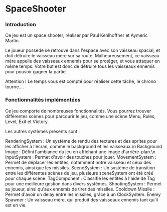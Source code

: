 # SpaceShooter

### Introduction

Ce jeu est un space shooter, réaliser par Paul Kehlhoffner et Aymeric Martin.

Le joueur possède se retrouve dans l'espace avec son vaisseau spacial, et doit détruire le vaisseau mère sur sa route. Malheureusement, ce vaisseau mère appelle des vaisseaux ennemis pour se protéger, et vous attaquer en même temps. Votre but est donc de détruire tous les vaisseaux ennemis pour pouvoir gagner la partie.

Attention ! Le temps vous est compté pour réaliser cette tâche, le chrono tourne....

### Fonctionnalités implémentées

Ce jeu comporte de nombreuses fonctionnalités. Vous pourrez trouver différentes scènes pour parcourir le jeu, comme une scène Menu, Rules, Level, Exit et Victory.

Les autres systèmes présents sont :

RenderingSystem : Un système de rendu des textures et des sprites pour les afficher à l'écran, comme le background et les vaisseaux.\n
Background Image : Défini l'ambiance du jeu en affichant une image d'arrière-plan.\n
InputSystem : Permet d'avoir des touches pour jouer.
MovementSystem : Permet de déplacer les entités, notamment notre vaisseau et ceux des ennemis, ainsi que les missiles.
SceneSystem : Un système de transition entre les différentes scènes de jeu, plusieurs sceneSystem ont été créé pour chaque scène.
TagComponent : Classifie les entités à l'aide de Tag pour une meilleure gestion dans divers systèmes.
ShootingSystem : Permet au joueur, ainsi qu'aux ennemis de tirer des missiles.
Cooldown Missile : Permet d'avoir un delay entre les missiles, grâce à un ClockSystem.
Enemy Spawner : Un vaisseau mère, qui produit des vaisseaux ennemis tant qu'il est en vie.
